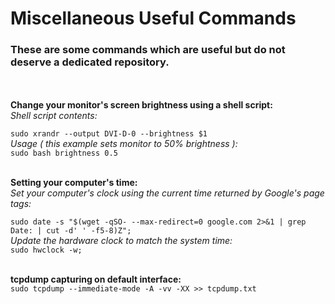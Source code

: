 # Miscellaneous Useful Commands
### These are some commands which are useful but do not deserve a dedicated repository.
<br>
<br>
<b>Change your monitor's screen brightness using a shell script:</b>
<br>
<i>Shell script contents:</i><br>

```sudo xrandr --output DVI-D-0 --brightness $1```
<br>
<i>Usage ( this example sets monitor to 50% brightness ):</i>
<br>
```sudo bash brightness 0.5```

<br>
<b>Setting your computer's time:</b>
<br>
<i>Set your computer's clock using the current time returned by Google's page tags:</i>

```sudo date -s "$(wget -qSO- --max-redirect=0 google.com 2>&1 | grep Date: | cut -d' ' -f5-8)Z";```
<br>
<i>Update the hardware clock to match the system time:</i>
<br>
```sudo hwclock -w;```



<br>
<b>tcpdump capturing on default interface:</b>
<br>
<code>sudo tcpdump --immediate-mode -A -vv -XX >> tcpdump.txt</code>
